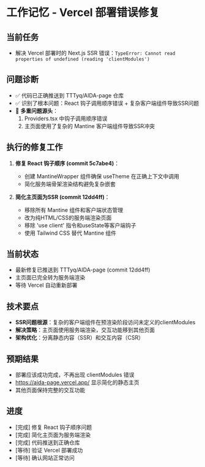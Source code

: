 # 工作记忆 - Vercel 部署错误修复

## 当前任务
- 解决 Vercel 部署时的 Next.js SSR 错误：`TypeError: Cannot read properties of undefined (reading 'clientModules')`

## 问题诊断
- ✅ 代码已正确推送到 TTTyq/AIDA-page 仓库
- ✅ 识别了根本问题：React 钩子调用顺序错误 + 复杂客户端组件导致SSR问题
- 🎯 **多重问题源头**：
  1. Providers.tsx 中钩子调用顺序错误
  2. 主页面使用了复杂的 Mantine 客户端组件导致SSR冲突

## 执行的修复工作
1. **修复 React 钩子顺序 (commit 5c7abe4)**：
   - 创建 MantineWrapper 组件确保 useTheme 在正确上下文中调用
   - 简化服务端骨架渲染结构避免复杂嵌套
   
2. **简化主页面为SSR (commit 12dd4ff)**：
   - 移除所有 Mantine 组件和客户端状态管理
   - 改为纯HTML/CSS的服务端渲染页面  
   - 移除 'use client' 指令和useState等客户端钩子
   - 使用 Tailwind CSS 替代 Mantine 组件

## 当前状态
- 最新修复已推送到 TTTyq/AIDA-page (commit 12dd4ff)
- 主页面已完全转为服务端渲染
- 等待 Vercel 自动重新部署

## 技术要点
- **SSR问题根源**：复杂的客户端组件在预渲染阶段访问未定义的clientModules
- **解决策略**：主页面使用服务端渲染，交互功能移到其他页面
- **架构优化**：分离静态内容（SSR）和交互内容（CSR）

## 预期结果
- 部署应该成功完成，不再出现 clientModules 错误
- https://aida-page.vercel.app/ 显示简化的静态主页
- 其他页面保持完整的交互功能

## 进度
- [完成] 修复 React 钩子顺序问题
- [完成] 简化主页面为服务端渲染
- [完成] 代码推送到正确仓库
- [等待] 验证 Vercel 部署成功
- [等待] 确认网站正常访问 